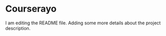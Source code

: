 # Courserayo
I am editing the README file. Adding some more details about the project description.

